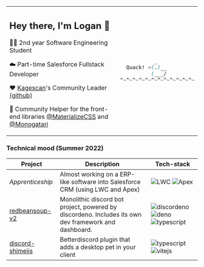 <table><tr><td>

## Hey there, I'm Logan :wave: 

👨‍🎓 2nd year Software Engineering Student

:cloud: Part-time Salesforce Fullstack Developer

:heart: [Kagescan](https://kagescan.fr)'s Community Leader [(github)](https://github.com/Kagescan)

🤲 Community Helper for the front-end libraries [@MaterializeCSS](https://github.com/materializecss) and [@Monogatari](https://github.com/monogatari/monogatari)

<img width=1000/>

</td><td>

```css 
           _
  Quack! >(.)__
          (___/
^~^~^~^~^~^~^~^~^~^~^~^~
```

</td></tr></table>

### Technical mood (Summer 2022)

| Project | Description | Tech-stack |
| -------------- | -------------- | ------------- |
| *Apprenticeship* | Almost working on a ERP-like software into Salesforce CRM (using LWC and Apex) | ![LWC](https://media.discordapp.net/attachments/974222396200452128/997995044235640913/unknown.png?width=30&height=30) ![Apex](https://media.discordapp.net/attachments/974222396200452128/997995044608946279/unknown.png?width=30&height=30) |
| [redbeansoup-v2](https://github.com/LoganTann/redbeansoup-v2) | Monolithic discord bot project, powered by discordeno. Includes its own dev framework and dashboard. | ![discordeno](https://media.discordapp.net/attachments/974222396200452128/998002679659892786/unknown.png?width=30&height=30) ![deno](https://media.discordapp.net/attachments/974222396200452128/997995045741408286/unknown.png?width=30&height=30) ![typescript](https://media.discordapp.net/attachments/974222396200452128/997995045359714334/unknown.png?width=30&height=30) |
| [discord-shimejis](https://github.com/LoganTann/discord-shimejis) | Betterdiscord plugin that adds a desktop pet in your client | ![typescript](https://media.discordapp.net/attachments/974222396200452128/997995045359714334/unknown.png?width=30&height=30) ![vitejs](https://media.discordapp.net/attachments/958822372545298492/1013013921269035048/unknown.png?width=30&height=30) |

<!-- | [kagescan-nuxt](https://github.com/LoganTann/kagescan-nuxt) | Attempt to rewrite kagescan's 2018 CRM while learning nuxt v3 and supabase | ![nuxt](https://media.discordapp.net/attachments/974222396200452128/997995044948693003/unknown.png?width=98&height=30) ![supabase](https://media.discordapp.net/attachments/974222396200452128/997995046106320986/unknown.png?width=128&height=25) ![tailwind](https://media.discordapp.net/attachments/974222396200452128/997995046450233484/unknown.png?width=128&height=25)| -->
